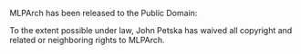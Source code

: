 MLPArch has been released to the Public Domain:

To the extent possible under law, John Petska has waived all copyright and related or neighboring rights to MLPArch.